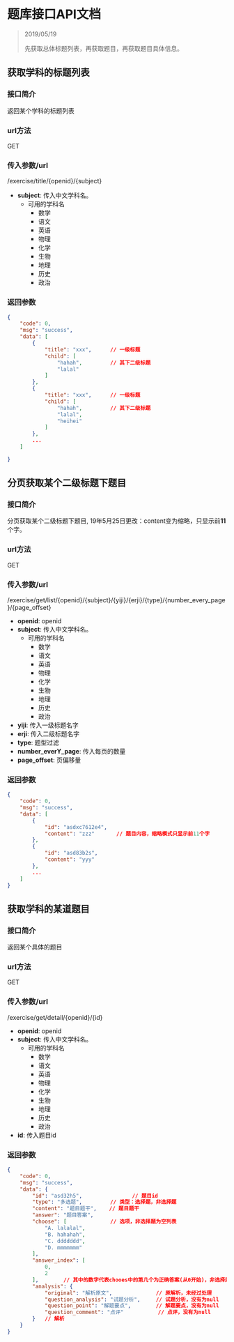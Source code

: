 # 题库接口API文档

> 2019/05/19
> 
> 先获取总体标题列表，再获取题目，再获取题目具体信息。

## 获取学科的标题列表

### 接口简介

返回某个学科的标题列表

### url方法

GET

### 传入参数/url

/exercise/title/{openid}/{subject}

+ **subject**: 传入中文学科名。
    + 可用的学科名
        + 数学
        + 语文
        + 英语
        + 物理
        + 化学
        + 生物
        + 地理
        + 历史
        + 政治

### 返回参数
```json
{
    "code": 0,
    "msg": "success",
    "data": [
        {
            "title": "xxx",      // 一级标题
            "child": [
                "hahah",         // 其下二级标题
                "lalal"
            ]
        },
        {
            "title": "xxx",      // 一级标题
            "child": [
                "hahah",         // 其下二级标题
                "lalal",
                "heihei"
            ]  
        },
        ...
    ]

}
```

## 分页获取某个二级标题下题目

### 接口简介

分页获取某个二级标题下题目, 19年5月25日更改：content变为缩略，只显示前**11**个字。

### url方法

GET

### 传入参数/url

/exercise/get/list/{openid}/{subject}/{yiji}/{erji}/{type}/{number_every_page}/{page_offset}

+ **openid**: openid
+ **subject**: 传入中文学科名。
    + 可用的学科名
        + 数学
        + 语文
        + 英语
        + 物理
        + 化学
        + 生物
        + 地理
        + 历史
        + 政治
+ **yiji**: 传入一级标题名字
+ **erji**: 传入二级标题名字
+ **type**: 题型过滤
+ **number_everY_page**: 传入每页的数量
+ **page_offset**: 页偏移量

### 返回参数

```json
{
    "code": 0,
    "msg": "success",
    "data": [
        {
            "id": "asdxc7612e4",
            "content": "zzz"       // 题目内容，缩略模式只显示前11个字
        },
        {
            "id": "asd83b2s",
            "content": "yyy"
        },
        ...
    ]
}
```

## 获取学科的某道题目

### 接口简介

返回某个具体的题目

### url方法

GET

### 传入参数/url

/exercise/get/detail/{openid}/{id}

+ **openid**: openid
+ **subject**: 传入中文学科名。
    + 可用的学科名
        + 数学
        + 语文
        + 英语
        + 物理
        + 化学
        + 生物
        + 地理
        + 历史
        + 政治
+ **id**: 传入题目id

### 返回参数

```json
{
    "code": 0,
    "msg": "success",
    "data": {
        "id": "asd32h5",                // 题目id
        "type": "多选题",         // 类型：选择题，非选择题
        "content": "题目题干",    // 题目题干
        "answer": "题目答案",
        "choose": [              // 选项，非选择题为空列表
            "A. lalalal",
            "B. hahahah",
            "C. ddddddd",
            "D. mmmmmmm"
        ],
        "answer_index": [
            0,
            2
        ],        // 其中的数字代表chooes中的第几个为正确答案(从0开始)，非选择题为null, 示例中展示的是多选题a和c为正确答案
        "analysis": {
            "original": "解析原文",              // 原解析，未经过处理
            "question_analysis": "试题分析",     // 试题分析，没有为null
            "question_point": "解题要点",        // 解题要点，没有为null
            "question_comment": "点评"           // 点评，没有为null
        }   // 解析
    }
}
```